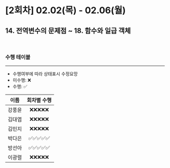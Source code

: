 # [2회차] 02.02(목) - 02.06(월)

## 14. 전역변수의 문제점 ~ 18. 함수와 일급 객체

<br>

### 수행 테이블

<hr>

- 수행여부에 따라 상태표시 수정요망
- 미수행: ❌
- 수행: ✅

|  이름  | 회차별 수행 |
| :----: | :---------: |
| 강풍윤 | ❌❌❌❌❌  |
| 김대엽 | ❌❌❌❌❌  |
| 김민지 | ❌❌❌❌❌  |
| 박다은 | ✅✅✅✅✅  |
| 방선아 | ✅✅✅✅✅  |
| 이광렬 | ❌❌❌❌❌  |
